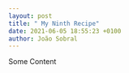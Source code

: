 ```yaml
---
layout: post
title: " My Ninth Recipe"
date: 2021-06-05 18:55:23 +0100
author: João Sobral
---
```


Some Content